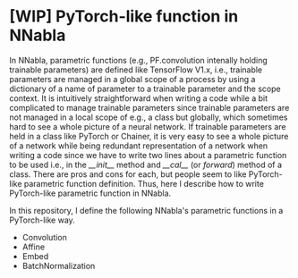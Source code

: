 # [WIP] PyTorch-like function in NNabla

In NNabla, parametric functions (e.g., PF.convolution intenally holding trainable parameters) are defined like TensorFlow V1.x, i.e., trainable parameters are managed in a global scope of a process by using a dictionary of a name of parameter to a trainable parameter and the scope context. It is intuitively straightforward when writing a code while a bit complicated to manage trainable parameters since trainable parameters are not managed in a local scope of e.g., a class but globally, which sometimes hard to see a whole picture of a neural network. If trainable parameters are held in a class like PyTorch or Chainer, it is very easy to see a whole picture of a network while being redundant representation of a network when writing a code since we have to write two lines about a parametric function to be used i.e., in the *\_\_init\_\_* method and *\_\_cal\_\_* (or *forward*) method of a class. There are pros and cons for each, but people seem to like PyTorch-like parametric function definition. Thus, here I describe how to write PyTorch-like parametric function in NNabla.


In this repository, I define the following NNabla's parametric functions in a PyTorch-like way.

- Convolution
- Affine
- Embed
- BatchNormalization


